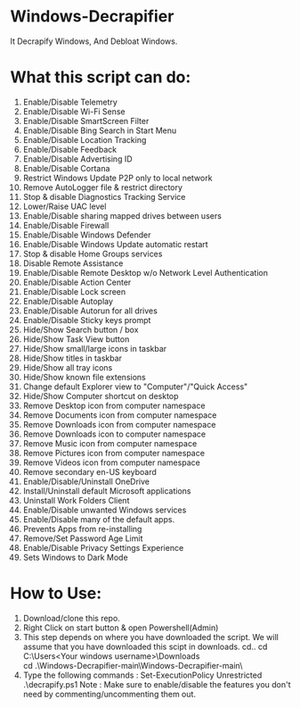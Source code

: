 # Windows-Decrapifier
It Decrapify Windows, And Debloat Windows. 

# What this script can do:
1. Enable/Disable Telemetry
2. Enable/Disable Wi-Fi Sense
3. Enable/Disable SmartScreen Filter
4. Enable/Disable Bing Search in Start Menu
5. Enable/Disable Location Tracking
6. Enable/Disable Feedback
7. Enable/Disable Advertising ID
8. Enable/Disable Cortana
9. Restrict Windows Update P2P only to local network
10. Remove AutoLogger file & restrict directory
11. Stop & disable Diagnostics Tracking Service
12. Lower/Raise UAC level
13. Enable/Disable sharing mapped drives between users
14. Enable/Disable Firewall
15. Enable/Disable Windows Defender
16. Enable/Disable Windows Update automatic restart
17. Stop & disable Home Groups services
18. Disable Remote Assistance
19. Enable/Disable Remote Desktop w/o Network Level Authentication
20. Enable/Disable Action Center
21. Enable/Disable Lock screen
22. Enable/Disable Autoplay
23. Enable/Disable Autorun for all drives
24. Enable/Disable Sticky keys prompt
25. Hide/Show Search button / box
26. Hide/Show Task View button
27. Hide/Show small/large icons in taskbar
28. Hide/Show titles in taskbar
29. Hide/Show all tray icons
30. Hide/Show known file extensions
31. Change default Explorer view to "Computer"/"Quick Access"
32. Hide/Show Computer shortcut on desktop
33. Remove Desktop icon from computer namespace
34. Remove Documents icon from computer namespace
35. Remove Downloads icon from computer namespace
36. Remove Downloads icon to computer namespace
36. Remove Music icon from computer namespace
37. Remove Pictures icon from computer namespace
38. Remove Videos icon from computer namespace
39. Remove secondary en-US keyboard
40. Enable/Disable/Uninstall OneDrive
41. Install/Uninstall default Microsoft applications
42. Uninstall Work Folders Client
43. Enable/Disable unwanted Windows services
44. Enable/Disable many of the default apps.
45. Prevents Apps from re-installing
46. Remove/Set Password Age Limit
47. Enable/Disable Privacy Settings Experience
48. Sets Windows to Dark Mode

# How to Use:
1. Download/clone this repo.
2. Right Click on start button & open Powershell(Admin)
3. This step depends on where you have downloaded the script. We will assume that you have downloaded this scipt in downloads.
 cd..
 cd C:\Users\<Your windows username>\Downloads\
 cd .\Windows-Decrapifier-main\Windows-Decrapifier-main\
4. Type the following commands :
   Set-ExecutionPolicy Unrestricted
.\decrapify.ps1
Note : Make sure to enable/disable the features you don't need by commenting/uncommenting them out.
